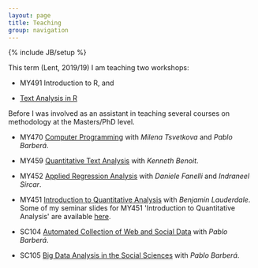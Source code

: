 ```yaml
---
layout: page
title: Teaching
group: navigation
---
```

{% include JB/setup %}

This term (Lent, 2019/19) I am teaching two workshops:

* MY491 Introduction to R, and

* [Text Analysis in R](https://github.com/tpaskhalis/VAM_Text_Analysis/)

Before I was involved as an assistant in teaching several courses on methodology at the Masters/PhD level.

* MY470 [Computer Programming](https://github.com/lse-my470/lectures) with *Milena Tsvetkova* and *Pablo Barberá*.

* MY459 [Quantitative Text Analysis](https://lse-my459.github.io/) with *Kenneth Benoit*.

* MY452 [Applied Regression Analysis](http://www.lse.ac.uk/resources/Calendar/courseGuides/MY/2018_MY452.htm) with *Daniele Fanelli* and *Indraneel Sircar*.

* MY451 [Introduction to Quantitative Analysis](https://lse-methodology.github.io/MY451/) with *Benjamin Lauderdale*.
Some of my seminar slides for MY451 'Introduction to Quantitative Analysis' are available [here](https://github.com/tpaskhalis/MY451).

* SC104 [Automated Collection of Web and Social Data](https://github.com/pablobarbera/ECPR-SC104) with *Pablo Barberá*.

* SC105 [Big Data Analysis in the Social Sciences](https://github.com/pablobarbera/ECPR-SC105/) with *Pablo Barberá*.

